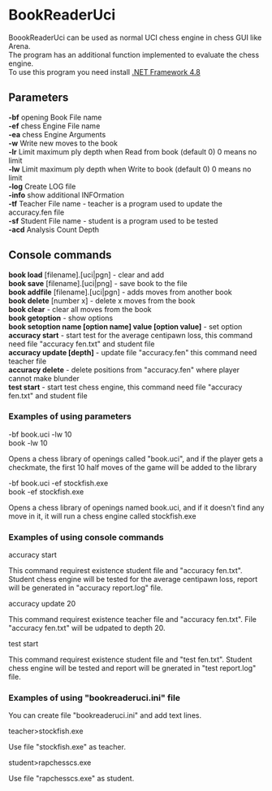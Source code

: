 # BookReaderUci

BoookReaderUci can be used as normal UCI chess engine in chess GUI like Arena.<br/>
The program has an additional function implemented to evaluate the chess engine.<br/>
To use this program you need install  <a href="https://dotnet.microsoft.com/download/dotnet-framework/net48">.NET Framework 4.8</a>

## Parameters

**-bf** opening Book File name<br/>
**-ef** chess Engine File name<br/>
**-ea** chess Engine Arguments<br/>
**-w** Write new moves to the book<br/>
**-lr** Limit maximum ply depth when Read from book (default 0) 0 means no limit<br/>
**-lw** Limit maximum ply depth when Write to book (default 0) 0 means no limit<br/>
**-log** Create LOG file<br/>
**-info** show additional INFOrmation<br/>
**-tf** Teacher File name - teacher is a program used to update the accuracy.fen file<br/>
**-sf** Student File name - student is a program used to be tested<br/>
**-acd** Analysis Count Depth<br/>

## Console commands

**book load** [filename].[uci|pgn] - clear and add<br/>
**book save** [filename].[uci|png] - save book to the file<br/>
**book addfile** [filename].[uci|pgn] - adds moves from another book<br/>
**book delete** [number x] - delete x moves from the book<br/>
**book clear** - clear all moves from the book<br/>
**book getoption** - show options<br/>
**book setoption name [option name] value [option value]** - set option
**accuracy start** - start test for the average centipawn loss, this command need file "accuracy fen.txt" and student file<br/>
**accuracy update [depth]** - update file "accuracy.fen" this command need teacher file<br/>
**accuracy delete** - delete positions from "accuracy.fen" where player cannot make blunder<br/>
**test start** - start test chess engine, this command need file "accuracy fen.txt" and student file<br/>

### Examples of using parameters

-bf book.uci -lw 10<br/>
book -lw 10

Opens a chess library of openings called "book.uci", and if the player gets a checkmate, the first 10 half moves of the game will be added to the library

-bf book.uci -ef stockfish.exe<br />
book -ef stockfish.exe

Opens a chess library of openings named book.uci, and if it doesn't find any move in it, it will run a chess engine called stockfish.exe

### Examples of using console commands

accuracy start

This command requirest existence student file and "accuracy fen.txt". Student chess engine will be tested for the average centipawn loss, report will be generated in "accuracy report.log" file.

accuracy update 20

This command requirest existence teacher file and "accuracy fen.txt". File "accuracy fen.txt" will be udpated to depth 20.

test start

This command requirest existence student file and "test fen.txt". Student chess engine will be tested and report will be gnerated in "test report.log" file.

### Examples of using "bookreaderuci.ini" file

You can create file "bookreaderuci.ini" and add text lines.

teacher>stockfish.exe

Use file "stockfish.exe" as teacher.

student>rapchesscs.exe

Use file "rapchesscs.exe" as student.